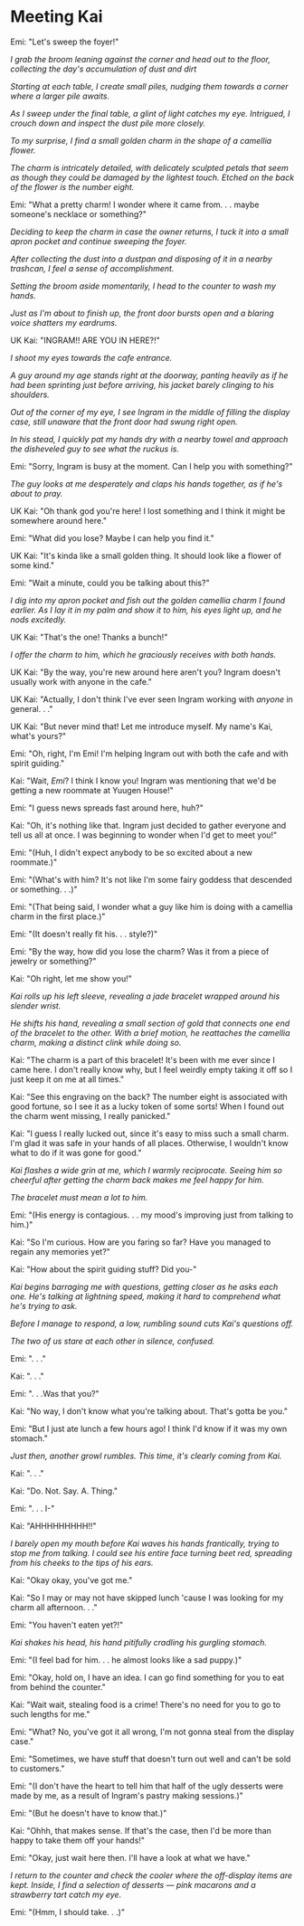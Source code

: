 # Meeting Kai
Emi: "Let's sweep the foyer!"

*I grab the broom leaning against the corner and head out to the floor, collecting the day's accumulation of dust and dirt*

*Starting at each table, I create small piles, nudging them towards a corner where a larger pile awaits.*

*As I sweep under the final table, a glint of light catches my eye. Intrigued, I crouch down and inspect the dust pile more closely.*

*To my surprise, I find a small golden charm in the shape of a camellia flower.*

*The charm is intricately detailed, with delicately sculpted petals that seem as though they could be damaged by the lightest touch. Etched on the back of the flower is the number eight.*

Emi: "What a pretty charm! I wonder where it came from. . . maybe someone's necklace or something?"

*Deciding to keep the charm in case the owner returns, I tuck it into a small apron pocket and continue sweeping the foyer.*

*After collecting the dust into a dustpan and disposing of it in a nearby trashcan, I feel a sense of accomplishment.*

*Setting the broom aside momentarily, I head to the counter to wash my hands.*

*Just as I'm about to finish up, the front door bursts open and a blaring voice shatters my eardrums.*

UK Kai: "INGRAM!! ARE YOU IN HERE?!"

*I shoot my eyes towards the cafe entrance.*

*A guy around my age stands right at the doorway, panting heavily as if he had been sprinting just before arriving, his jacket barely clinging to his shoulders.* 

*Out of the corner of my eye, I see Ingram in the middle of filling the display case, still unaware that the front door had swung right open.* 

*In his stead, I quickly pat my hands dry with a nearby towel and approach the disheveled guy to see what the ruckus is.*

Emi: "Sorry, Ingram is busy at the moment. Can I help you with something?"

*The guy looks at me desperately and claps his hands together, as if he's about to pray.*

UK Kai: "Oh thank god you're here! I lost something and I think it might be somewhere around here."

Emi: "What did you lose? Maybe I can help you find it."

UK Kai: "It's kinda like a small golden thing. It should look like a flower of some kind."

Emi: "Wait a minute, could you be talking about this?"

*I dig into my apron pocket and fish out the golden camellia charm I found earlier. As I lay it in my palm and show it to him, his eyes light up, and he nods excitedly.*

UK Kai: "That's the one! Thanks a bunch!"

*I offer the charm to him, which he graciously receives with both hands.*

UK Kai: "By the way, you're new around here aren't you? Ingram doesn't usually work with anyone in the cafe."

UK Kai: "Actually, I don't think I've ever seen Ingram working with *anyone* in general. . ."

UK Kai: "But never mind that! Let me introduce myself. My name's Kai, what's yours?"

Emi: "Oh, right, I'm Emi! I'm helping Ingram out with both the cafe and with spirit guiding."

Kai: "Wait, *Emi*? I think I know you! Ingram was mentioning that we'd be getting a new roommate at Yuugen House!"

Emi: "I guess news spreads fast around here, huh?"

Kai: "Oh, it's nothing like that. Ingram just decided to gather everyone and tell us all at once. I was beginning to wonder when I'd get to meet you!"

Emi: "(Huh, I didn't expect anybody to be so excited about a new roommate.)"

Emi: "(What's with him? It's not like I'm some fairy goddess that descended or something. . .)"

Emi: "(That being said, I wonder what a guy like him is doing with a camellia charm in the first place.)"

Emi: "(It doesn't really fit his. . . style?)"

Emi: "By the way, how did you lose the charm? Was it from a piece of jewelry or something?"

Kai:  "Oh right, let me show you!"

*Kai rolls up his left sleeve, revealing a jade bracelet wrapped around his slender wrist.*

*He shifts his hand, revealing a small section of gold that connects one end of the bracelet to the other. With a brief motion, he reattaches the camellia charm, making a distinct clink while doing so.*

Kai: "The charm is a part of this bracelet! It's been with me ever since I came here. I don't really know why, but I feel weirdly empty taking it off so I just keep it on me at all times." 

Kai: "See this engraving on the back? The number eight is associated with good fortune, so I see it as a lucky token of some sorts! When I found out the charm went missing, I really panicked."

Kai: "I guess I really lucked out, since it's easy to miss such a small charm. I'm glad it was safe in your hands of all places. Otherwise, I wouldn't know what to do if it was gone for good."

*Kai flashes a wide grin at me, which I warmly reciprocate. Seeing him so cheerful after getting the charm back makes me feel happy for him.*

*The bracelet must mean a lot to him.*

Emi: "(His energy is contagious. . . my mood's improving just from talking to him.)"

Kai: "So I'm curious. How are you faring so far? Have you managed to regain any memories yet?" 

Kai: "How about the spirit guiding stuff? Did you-"

*Kai begins barraging me with questions, getting closer as he asks each one. He's talking at lightning speed, making it hard to comprehend what he's trying to ask.*

*Before I manage to respond, a low, rumbling sound cuts Kai's questions off.*

*The two of us stare at each other in silence, confused.*

Emi: ". . ."

Kai: ". . ."

Emi: ". . .Was that you?"

Kai: "No way, I don't know what you're talking about. That's gotta be you."

Emi: "But I just ate lunch a few hours ago! I think I'd know if it was my own stomach."

*Just then, another growl rumbles. This time, it's clearly coming from Kai.*

Kai: ". . ."

Kai: "Do. Not. Say. A. Thing."

Emi: ". . . I-"

Kai: "AHHHHHHHHH!!"

*I barely open my mouth before Kai waves his hands frantically, trying to stop me from talking. I could see his entire face turning beet red, spreading from his cheeks to the tips of his ears.*

Kai: "Okay okay, you've got me."

Kai: "So I may or may not have skipped lunch 'cause I was looking for my charm all afternoon. . ."

Emi: "You haven't eaten yet?!"

*Kai shakes his head, his hand pitifully cradling his gurgling stomach.*

Emi: "(I feel bad for him. . . he almost looks like a sad puppy.)"

Emi: "Okay, hold on, I have an idea. I can go find something for you to eat from behind the counter."

Kai: "Wait wait, stealing food is a crime! There's no need for you to go to such lengths for me."

Emi: "What? No, you've got it all wrong, I'm not gonna steal from the display case."

Emi: "Sometimes, we have stuff that doesn't turn out well and can't be sold to customers."

Emi: "(I don't have the heart to tell him that half of the ugly desserts were made by me, as a result of Ingram's pastry making sessions.)" 

Emi: "(But he doesn't have to know that.)"

Kai: "Ohhh, that makes sense. If that's the case, then I'd be more than happy to take them off your hands!"

Emi: "Okay, just wait here then. I'll have a look at what we have."

*I return to the counter and check the cooler where the off-display items are kept. Inside, I find a selection of desserts — pink macarons and a strawberry tart catch my eye.*

Emi: "(Hmm, I should take. . .)"
